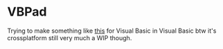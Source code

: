 # VBPad

Trying to make something like [this](https://github.com/roslynpad/roslynpad) for Visual Basic in Visual Basic btw it's crossplatform still very much a WIP though.